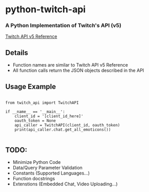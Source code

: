 # python-twitch-api
### A Python Implementation of Twitch's API (v5)
[Twitch API v5 Reference](https://dev.twitch.tv/docs/)

## Details

- Function names are similar to Twitch API v5 Reference
- All function calls return the JSON objects described in the API

## Usage Example

```

from twitch_api import TwitchAPI

if __name__ == '__main__':
    client_id = '[client_id_here]'
    oauth_token = None
    api_caller = TwitchAPI(client_id, oauth_token)
    print(api_caller.chat.get_all_emoticons())
    
```
## TODO:
- Minimize Python Code
- Data/Query Parameter Validation
- Constants (Supported Languages...)
- Function docstrings
- Extenstions (Embedded Chat, Video Uploading...)
